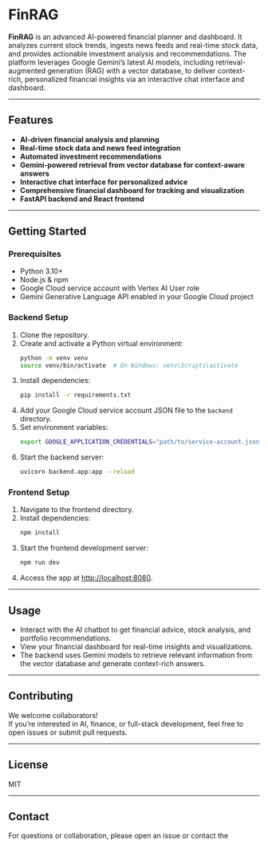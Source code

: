 # FinRAG

**FinRAG** is an advanced AI-powered financial planner and dashboard. It analyzes current stock trends, ingests news feeds and real-time stock data, and provides actionable investment analysis and recommendations. The platform leverages Google Gemini’s latest AI models, including retrieval-augmented generation (RAG) with a vector database, to deliver context-rich, personalized financial insights via an interactive chat interface and dashboard.

---

## Features

- **AI-driven financial analysis and planning**
- **Real-time stock data and news feed integration**
- **Automated investment recommendations**
- **Gemini-powered retrieval from vector database for context-aware answers**
- **Interactive chat interface for personalized advice**
- **Comprehensive financial dashboard for tracking and visualization**
- **FastAPI backend and React frontend**

---

## Getting Started

### Prerequisites

- Python 3.10+
- Node.js & npm
- Google Cloud service account with Vertex AI User role
- Gemini Generative Language API enabled in your Google Cloud project

### Backend Setup

1. Clone the repository.
2. Create and activate a Python virtual environment:
   ```sh
   python -m venv venv
   source venv/bin/activate  # On Windows: venv\Scripts\activate
   ```
3. Install dependencies:
   ```sh
   pip install -r requirements.txt
   ```
4. Add your Google Cloud service account JSON file to the `backend` directory.
5. Set environment variables:
   ```sh
   export GOOGLE_APPLICATION_CREDENTIALS="path/to/service-account.json"
   ```
6. Start the backend server:
   ```sh
   uvicorn backend.app:app --reload
   ```

### Frontend Setup

1. Navigate to the frontend directory.
2. Install dependencies:
   ```sh
   npm install
   ```
3. Start the frontend development server:
   ```sh
   npm run dev
   ```
4. Access the app at [http://localhost:8080](http://localhost:8080).

---

## Usage

- Interact with the AI chatbot to get financial advice, stock analysis, and portfolio recommendations.
- View your financial dashboard for real-time insights and visualizations.
- The backend uses Gemini models to retrieve relevant information from the vector database and generate context-rich answers.

---

## Contributing

We welcome collaborators!  
If you’re interested in AI, finance, or full-stack development, feel free to open issues or submit pull requests.

---

## License

MIT

---

## Contact

For questions or collaboration, please open an issue or contact the
